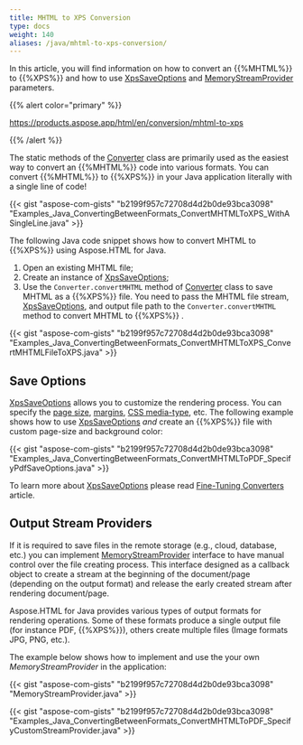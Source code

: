 ```yaml
---
title: MHTML to XPS Conversion
type: docs
weight: 140
aliases: /java/mhtml-to-xps-conversion/
---
```


In this article, you will find information on how to convert an {{%MHTML%}} to {{%XPS%}} and how to use [XpsSaveOptions](https://reference.aspose.com/html/java/com.aspose.html.saving/xpssaveoptions) and [MemoryStreamProvider](https://reference.aspose.com/html/java/com.aspose.html/package-frame) parameters.

{{% alert color="primary" %}} 

<https://products.aspose.app/html/en/conversion/mhtml-to-xps>

{{% /alert %}} 

The static methods of the [Converter](https://reference.aspose.com/html/java/com.aspose.html.converters/converter) class are primarily used as the easiest way to convert an {{%MHTML%}} code into various formats. You can convert {{%MHTML%}} to {{%XPS%}} in your Java application literally with a single line of code!

{{< gist "aspose-com-gists" "b2199f957c72708d4d2b0de93bca3098" "Examples_Java_ConvertingBetweenFormats_ConvertMHTMLToXPS_WithASingleLine.java" >}}

The following Java code snippet shows how to convert MHTML to {{%XPS%}} using Aspose.HTML for Java.

1. Open an existing MHTML file;
1. Create an instance of [XpsSaveOptions](https://reference.aspose.com/html/java/com.aspose.html.saving/xpssaveoptions);
1. Use the `Converter.convertMHTML` method of [Converter](https://reference.aspose.com/html/java/com.aspose.html.converters/converter) class to save MHTML as a {{%XPS%}} file. You need to pass the MHTML file stream, [XpsSaveOptions](https://reference.aspose.com/html/java/com.aspose.html.saving/xpssaveoptions), and output file path to the `Converter.convertMHTML` method to convert MHTML to {{%XPS%}} .

{{< gist "aspose-com-gists" "b2199f957c72708d4d2b0de93bca3098" "Examples_Java_ConvertingBetweenFormats_ConvertMHTMLToXPS_ConvertMHTMLFileToXPS.java" >}}
## **Save Options** ## 
[XpsSaveOptions](https://reference.aspose.com/html/java/com.aspose.html.saving/xpssaveoptions) allows you to customize the rendering process. You can specify the [page size](https://reference.aspose.com/html/java/com.aspose.html.rendering/RenderingOptions#getPageSetup--), [margins](https://reference.aspose.com/html/java/com.aspose.html.drawing/Page#getMargin--), [CSS media-type](https://reference.aspose.com/html/java/com.aspose.html.rendering/MediaType), etc. The following example shows how to use [XpsSaveOptions](https://reference.aspose.com/html/java/com.aspose.html.saving/xpssaveoptions) *and* create an {{%XPS%}} file with custom page-size and background color:

{{< gist "aspose-com-gists" "b2199f957c72708d4d2b0de93bca3098" "Examples_Java_ConvertingBetweenFormats_ConvertMHTMLToPDF_SpecifyPdfSaveOptions.java" >}}

To learn more about [XpsSaveOptions](https://reference.aspose.com/html/java/com.aspose.html.saving/XpsSaveOptions) please read [Fine-Tuning Converters](/html/java/converting-between-formats/fine-tuning-converters/) article.
## **Output Stream Providers** ## 
If it is required to save files in the remote storage (e.g., cloud, database, etc.) you can implement [MemoryStreamProvider](https://reference.aspose.com/html/java/com.aspose.html/package-frame) interface to have manual control over the file creating process. This interface designed as a callback object to create a stream at the beginning of the document/page (depending on the output format) and release the early created stream after rendering document/page.

Aspose.HTML for Java provides various types of output formats for rendering operations. Some of these formats produce a single output file (for instance PDF, {{%XPS%}}), others create multiple files (Image formats JPG, PNG, etc.).

The example below shows how to implement and use the your own *MemoryStreamProvider* in the application:

{{< gist "aspose-com-gists" "b2199f957c72708d4d2b0de93bca3098" "MemoryStreamProvider.java" >}}

{{< gist "aspose-com-gists" "b2199f957c72708d4d2b0de93bca3098" "Examples_Java_ConvertingBetweenFormats_ConvertMHTMLToPDF_SpecifyCustomStreamProvider.java" >}}

